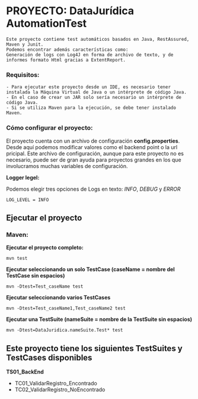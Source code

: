 # PROYECTO: DataJurídica AutomationTest
    Este proyecto contiene test automáticos basados en Java, RestAssured, Maven y Junit.
    Podemos encontrar además características como:
    Generación de logs con Log4J en forma de archivo de texto, y de informes formato Html gracias a ExtentReport.
### Requisitos:
    - Para ejecutar este proyecto desde un IDE, es necesario tener instalada la Máquina Virtual de Java o un intérprete de código Java.
    - En el caso de crear un JAR solo sería necesario un intérprete de código Java.
    - Si se utiliza Maven para la ejecución, se debe tener instalado Maven.
### Cómo configurar el proyecto:
El proyecto cuenta con un archivo de configuración **config.properties**. Desde aquí podemos modificar valores como el backend point o la url pricipal.
Este archivo de configuración, aunque para este proyecto no es necesario, puede ser de gran ayuda para proyectos grandes en los que involucramos muchas variables de configuración.

**Logger legel:**

Podemos elegir tres opciones de Logs en texto: *INFO*, *DEBUG* y *ERROR*

    LOG_LEVEL = INFO

## Ejecutar el proyecto

### Maven:

**Ejecutar el proyecto completo:** 

    mvn test

**Ejecutar seleccionando un solo TestCase (caseName = nombre del TestCase sin espacios)**

    mvn -Dtest=Test_caseName test

**Ejecutar seleccionando varios TestCases**
    
    mvn -Dtest=Test_caseName1,Test_caseName2 test

**Ejecutar una TestSuite (nameSuite = nombre de la TestSuite sin espacios)**
    
    mvn -Dtest=DataJuridica.nameSuite.Test* test

## Este proyecto tiene los siguientes TestSuites y TestCases disponibles
**TS01_BackEnd**
- TC01_ValidarRegistro_Encontrado
- TC02_ValidarRegistro_NoEncontrado
